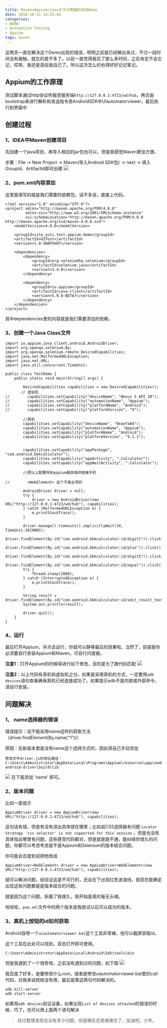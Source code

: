 ```yaml
---
title: Maven+Appium+java关于计算器的测试Demo
date: 2018-10-11 14:25:44
categories:
- WORK
- Automation Testing
- Appium
tags: maven
---
```


这两天一直在解决这个Demo出现的错误，明明之前就已经解出来过，不过一段时间没有接触，就忘的差不多了。以前一直觉得我花了那么多时间，之后肯定不会忘记，哎呀，我还是高估我自己了。所以这次怎么的也得好好记记笔记。

## Appium的工作原理

测试脚本通过http协议传输至服务端`http://127.0.0.1:4723/wd/hub`，再交由bootstrap来进行解析和发送指令至AndroidSDK中UIautomatorviewer，最后执行到界面中

## 创建过程

### 1、IDEA中Maven创建项目

先创建一个java项目，再导入相应的jar包也可以，但是我感觉Maven更加方便。

步骤：File -> New Project -> Maven(导入Android SDK包) -> next -> 填入GroupId、ArtifactId即可创建
![](http://pic.yuti.site/mavenBuild)

### 2、pom.xml内容添加
这里面填写的就是我们需要的依赖包，话不多说，直接上代码。

```
<?xml version="1.0" encoding="UTF-8"?>
<project xmlns="http://maven.apache.org/POM/4.0.0"
         xmlns:xsi="http://www.w3.org/2001/XMLSchema-instance"
         xsi:schemaLocation="http://maven.apache.org/POM/4.0.0 http://maven.apache.org/xsd/maven-4.0.0.xsd">
    <modelVersion>4.0.0</modelVersion>

    <groupId>site.yuti.test.appium.demo</groupId>
    <artifactId>UITest</artifactId>
    <version>1.0-SNAPSHOT</version>

    <dependencies>
        <dependency>
            <groupId>org.seleniumhq.selenium</groupId>
            <artifactId>selenium-java</artifactId>
            <version>3.4.0</version>
        </dependency>

        <dependency>
            <groupId>io.appium</groupId>
            <artifactId>java-client</artifactId>
            <version>5.0.0-BETA7</version>
        </dependency>
    </dependencies>
</project>

```
其中dependencies里的内容就是我们需要添加的依赖。

### 3、创建一个Java Class文件

```
import io.appium.java_client.android.AndroidDriver;
import org.openqa.selenium.By;
import org.openqa.selenium.remote.DesiredCapabilities;
import java.net.MalformedURLException;
import java.net.URL;
import java.util.concurrent.TimeUnit;

public class TestDemo {
    public static void main(String[] args) {

        DesiredCapabilities capabilities = new DesiredCapabilities();
       // 虚拟机
//        capabilities.setCapability("deviceName", "Nexus 5 API 28");
//        capabilities.setCapability("automationName", "Appium");
//        capabilities.setCapability("platformName", "Android");
//        capabilities.setCapability("platformVersion", "9");
        
        //真机
        capabilities.setCapability("deviceName", "9eaefa04");
        capabilities.setCapability("automationName", "Appium");
        capabilities.setCapability("platformName", "Android");
        capabilities.setCapability("platformVersion", "5.1.1");


        capabilities.setCapability("appPackage", "com.android.bbkcalculator");
        capabilities.setCapability("appActivity", ".Calculator");
        capabilities.setCapability("appWaitActivity", ".Calculator");

        //把以上配置传到appium服务端并链接手机

//        <WebElement> 这个不是必须的

        AndroidDriver driver = null;
        try {
            driver = new AndroidDriver(new URL("http://127.0.0.1:4723/wd/hub"), capabilities);
        } catch (MalformedURLException e) {
            e.printStackTrace();
        }

        driver.manage().timeouts().implicitlyWait(10, TimeUnit.SECONDS);
                driver.findElement(By.id("com.android.bbkcalculator:id/digit1")).click();
        driver.findElement(By.id("com.android.bbkcalculator:id/plus")).click();
        driver.findElement(By.id("com.android.bbkcalculator:id/digit5")).click();
        driver.findElement(By.id("com.android.bbkcalculator:id/equal")).click();
        try {
            Thread.sleep(2000);
        } catch (InterruptedException e) {
            e.printStackTrace();
        }

        String result = driver.findElement(By.id("com.android.bbkcalculator:id/edit_result_text")).getText();
        System.out.println(result);

        driver.quit();
    }
}
```

### 4、运行
最后打开Appium，并点击运行，你就可以静等最后的效果啦。当然了，前提是你必须要自行安装Appium和Maven。可自行问度娘。

**注意1**：打开Appium的时候得进行如下修改，目的是为了跟代码匹配
![](http://pic.yuti.site/appiumStart)

**注意2**：以上代码有真机和虚拟机之分，如果是采用真机的方式，一定要用`adb devices`语句查看确保真机已经连接成功了。如果提示adb不是内部或外部命令，请自行安装。

## 问题解决

### 1、 name选择器的错误

错误提示：说不能采用name这样的获取方法（driver.findElement(By.name("1"))）

原因：在新版本里是没有name这个选择方式的，因此得自己手动添加

```
修改文件driver.js的地址路径：
C:\Users\Administrator\AppData\Local\Programs\Appium\resources\app\node_modules\appium\node_modules\appium-android-driver\build\lib
```
![](http://pic.yuti.site/driverChange)
在下面添加 'name' 即可。

### 2、版本问题

比如一直提示
```
AppiumDriver driver = new AppiumDriver(new URL("http://127.0.0.1:4723/wd/hub"), capabilities);
```
这句话有错，但是有没有讲出具体错在哪里；比如说CSS选择器有问题
`Locator Strategy 'css selector' is not supported for this session`
，但是也没有具体指出哪里有问题，这些感觉代码都对，但是就是跑不通，能纠结你很久的问题，你都可以考虑考虑是不是Appium和Selenium的版本结合问题。

你可能会百度到说把他改成
```
AppiumDriver<WebElement> driver = new AppiumDriver<WebElement>(new URL("http://127.0.0.1:4723/wd/hub"), capabilities);
```
就可以解决问题，经验证这是不可行的，还会在<WebElement>下出现红色波浪线，我现在能确定出现这些问题都是是版本结合的问题。

就是因为这个问题，折磨了我很久，刚开始是真的毫无头绪。

哈哈哈，`pom.xml`文件中的两个版本是我尝试以后可以成功的版本。

### 3、真机上按钮的id如何获取

Android自带一个`uiautomatorviewer.bat`这个工具非常棒，他可以截屏获取id。

这个工具在此处可以找到，双击打开即可使用。

```
C:\Users\Administrator\AppData\Local\Android\Sdk\tools\bin
```
但是我遇到了一个很奇怪，之前没有遇到过的问题，如下图
![](http://pic.yuti.site/uiautomatorviewer.png)

我百度了好多，是要修改什么root，或者是修改uiautomatorviewer.bat里的call代码，对我来说统统没有用，最后是靠这两句代码解决的。

```
adb kill-server
adb start-server
```

如果用`adb devices`验证设备，如果出现`List of devices attached`的错误的时候，巧了，也可以用上面两个语句解决

> 经过整理发现也没有多少问题，但是确实还是被难住了，加油吧，少年。

